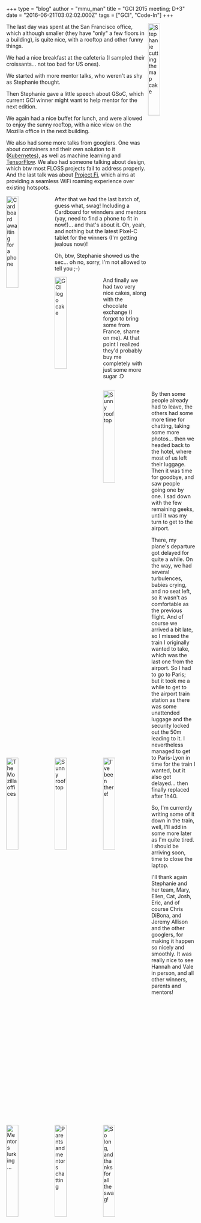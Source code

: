 +++
type = "blog"
author = "mmu_man"
title = "GCI 2015 meeting; D+3"
date = "2016-06-21T03:02:02.000Z"
tags = ["GCI", "Code-In"]
+++

<img width="25%" height="25%" align="right" src="/files/IMG_20160615_135756.jpg" title="Stephanie cutting the map cake" alt="Stephanie cutting the map cake" />The last day was spent at the San Francisco office, which although smaller (they have "only" a few floors in a building), is quite nice, with a rooftop and other funny things.

We had a nice breakfast at the cafeteria (I sampled their croissants… not too bad for US ones).

<!--more-->

We started with more mentor talks, who weren't as shy as Stephanie thought.

Then Stephanie gave a little speech about GSoC, which current GCI winner might want to help mentor for the next edition.

We again had a nice buffet for lunch, and were allowed to enjoy the sunny rooftop, with a nice view on the Mozilla office in the next building.

We also had some more talks from googlers. One was about containers and their own solution to it (<a href="http://kubernetes.io/">Kubernetes</a>), as well as machine learning and <a href="https://www.tensorflow.org/">TensorFlow</a>.
We also had someone talking about design, which btw most FLOSS projects fail to address properly.
And the last talk was about <a href="https://fi.google.com/about/">Project Fi</a>, which aims at providing a seamless WiFi roaming experience over existing hotspots.

<img width="25%" height="25%" align="left" src="/files/IMG_20160615_150603.jpg" title="Cardboard awaiting for a phone" alt="Cardboard awaiting for a phone" />After that we had the last batch of, guess what, swag! Including a Cardboard for winnders and mentors (yay, need to find a phone to fit in now!)… and that's about it. Oh, yeah, and nothing but the latest Pixel-C tablet for the winners (I'm getting jealous now)!

Oh, btw, Stephanie showed us the sec... oh no, sorry, I'm not allowed to tell you ;-)

<img width="25%" height="25%" align="left" src="/files/IMG_20160615_135809.jpg" title="GCI logo cake" alt="GCI logo cake" />


<img width="25%" height="25%" align="left" src="/files/IMG_20160615_140051.jpg" title="Sunny rooftop" alt="Sunny rooftop" />


<img width="25%" height="25%" align="left" src="/files/IMG_20160615_142750.jpg" title="The Mozilla offices" alt="The Mozilla offices" />


<img width="25%" height="25%" align="left" src="/files/IMG_20160615_142803.jpg" title="Sunny rooftop" alt="Sunny rooftop" />

And finally we had two very nice cakes, along with the chocolate exchange (I forgot to bring some from France, shame on me).
At that point I realized they'd probably buy me completely with just some more sugar :D


<img width="25%" height="25%" align="left" src="/files/IMG_20160615_142919.jpg" title="I've been there!" alt="I've been there!" />


<img width="25%" height="25%" align="left" src="/files/IMG_20160615_142939.jpg" title="Mentors lurking…" alt="Mentors lurking…" />


<img width="25%" height="25%" align="left" src="/files/IMG_20160615_142947.jpg" title="Parents and mentors chatting" alt="Parents and mentors chatting" />


<img width="25%" height="25%" align="left" src="/files/IMG_20160615_153731.jpg" title="So long, and thanks for all the swag!" alt="So long, and thanks for all the swag!" />

By then some people already had to leave, the others had some more time for chatting, taking some more photos… then we headed back to the hotel, where most of us left their luggage. Then it was time for goodbye, and saw people going one by one. I sad down with the few remaining geeks, until it was my turn to get to the airport.

There, my plane's departure got delayed for quite a while. On the way, we had several turbulences, babies crying, and no seat left, so it wasn't as comfortable as the previous flight. And of course we arrived a bit late, so I missed the train I originally wanted to take, which was the last one from the airport. So I had to go to Paris; but it took me a while to get to the airport train station as there was some unattended luggage and the security locked out the 50m leading to it. I nevertheless managed to get to Paris-Lyon in time for the train I wanted, but it also got delayed… then finally replaced after 1h40.

So, I'm currently writing some of it down in the train, well, I'll add in some more later as I'm quite tired. I should be arriving soon, time to close the laptop.

I'll thank again Stephanie and her team, Mary, Ellen, Cat, Josh, Eric, and of course Chris DiBona, and Jeremy Allison and the other googlers, for making it happen so nicely and smoothly. It was really nice to see Hannah and Vale in person, and all other winners, parents and mentors!